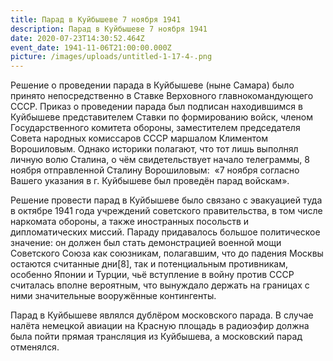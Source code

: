 ```yaml
---
title: Парад в Куйбышеве 7 ноября 1941
description: Парад в Куйбышеве 7 ноября 1941
date: 2020-07-23T14:30:52.464Z
event_date: 1941-11-06T21:00:00.000Z
picture: /images/uploads/untitled-1-17-4-.png
---
```

Решение о проведении парада в Куйбышеве (ныне Самара) было принято непосредственно в Ставке Верховного главнокомандующего СССР. Приказ о проведении парада был подписан находившимся в Куйбышеве представителем Ставки по формированию войск, членом Государственного комитета обороны, заместителем председателя Совета народных комиссаров СССР маршалом Климентом Ворошиловым. Однако историки полагают, что тот лишь выполнял личную волю Сталина, о чём свидетельствует начало телеграммы, 8 ноября отправленной Сталину Ворошиловым:  «7 ноября согласно Вашего указания в г. Куйбышеве был проведён парад войскам». 

Решение провести парад в Куйбышеве было связано с эвакуацией туда в октябре 1941 года учреждений советского правительства, в том числе наркомата обороны, а также иностранных посольств и дипломатических миссий. Параду придавалось большое политическое значение: он должен был стать демонстрацией военной мощи Советского Союза как союзникам, полагавшим, что до падения Москвы остаются считанные дни\[8], так и потенциальным противникам, особенно Японии и Турции, чьё вступление в войну против СССР считалась вполне вероятным, что вынуждало держать на границах с ними значительные вооружённые контингенты.

Парад в Куйбышеве являлся дублёром московского парада. В случае налёта немецкой авиации на Красную площадь в радиоэфир должна была пойти прямая трансляция из Куйбышева, а московский парад отменялся.